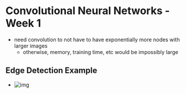 # Convolutional Neural Networks - Week 1

- need convolution to not have to have exponentially more nodes with larger images
  - otherwise, memory, training time, etc would be impossibly large

## Edge Detection Example



- ![img](https://github.com/chriseal/deep_learning_ai/4_ConvolutionalNeuralNetworks/blob/master/week1/deep_nn_notation.png)
